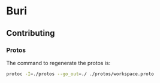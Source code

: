 # Buri

## Contributing

### Protos

The command to regenerate the protos is:

```sh
protoc -I=./protos --go_out=./ ./protos/workspace.proto
```